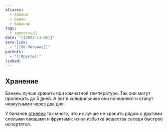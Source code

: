 ```yaml
---
aliases:
  - бананы
  - банан
  - бананов
tags:
  - зрелость/🌱
date: "[[2023-11-02]]"
zero-link:
  - "[[00 Питание]]"
parents:
  - "[[Фрукты]]"
linked:
---
```

## Хранение
Бананы лучше хранить при комнатной температуре. Так они могут пролежать до 5 дней. А вот в холодильнике они почернеют и станут невкусными через два дня.

У бананов [этилена](Этилен.md) так много, что их лучше не хранить рядом с другими спелыми овощами и фруктами: из-за избытка вещества соседи быстрее испортятся.